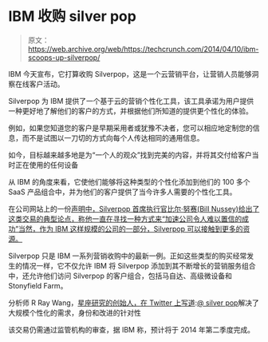 # IBM 收购 silver pop 

> 原文：<https://web.archive.org/web/https://techcrunch.com/2014/04/10/ibm-scoops-up-silverpop/>

IBM 今天宣布，它打算收购 Silverpop，这是一个云营销平台，让营销人员能够洞察在线客户活动。

Silverpop 为 IBM 提供了一个基于云的营销个性化工具，该工具承诺为用户提供一种更好地了解他们的客户的方式，并根据他们所知道的提供更个性化的体验。

例如，如果您知道您的客户是早期采用者或犹豫不决者，您可以相应地定制您的信息，而不是试图以一刀切的方式向每个人传达相同的通用信息。

如今，目标越来越多地是为“一个人的观众”找到完美的内容，并将其交付给客户当时正在使用的任何设备

从 IBM 的角度来看，它使他们能够将这种类型的个性化添加到他们的 100 多个 SaaS 产品组合中，并为他们的客户提供了当今许多人需要的个性化工具。

在公司网站上的一份[声明中，Silverpop 首席执行官比尔·努赛(Bill Nussey)给出了这类交易的典型论点，称他一直在寻找一种方式来“加速公司令人难以置信的成功”当然，作为 IBM 这样规模的公司的一部分，Silverpop 可以接触到更多的资源。](https://web.archive.org/web/20221207100518/http://www.silverpop.com/ceo/letter.htm)

Silverpop 只是 IBM 一系列营销收购中的最新一例。正如这些类型的购买经常发生的情况一样，它不仅允许 IBM 将 Silverpop 添加到其不断增长的营销服务组合中，还允许他们访问 Silverpop 的客户组合，包括马自达、高级微设备和 Stonyfield Farm。

分析师 R Ray Wang，[星座研究的创始人，在 Twitter 上写道](https://web.archive.org/web/20221207100518/https://twitter.com/rwang0/status/454252402305036288):[@ silver pop](https://web.archive.org/web/20221207100518/https://twitter.com/Silverpop/)解决了大规模个性化的需求，身份和改进的针对性

该交易仍需通过监管机构的审查，据 IBM 称，预计将于 2014 年第二季度完成。